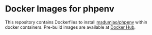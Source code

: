 # Docker Images for phpenv

This repository contains Dockerfiles to install [madumlao/phpenv](https://github.com/madumlao/phpenv) within docker containers. Pre-build images are available at [Docker Hub](https://hub.docker.com/r/conchoid/docker-phpenv/).
